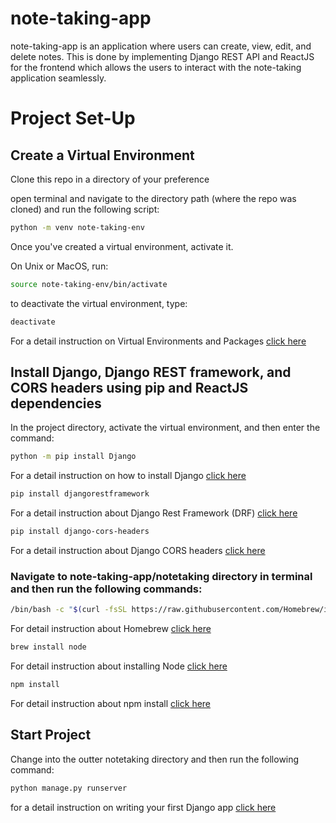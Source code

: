 # note-taking-app

note-taking-app is an application where users can create, view, edit, and delete notes. This is done by implementing Django REST API and ReactJS for the frontend which allows the users to interact with the note-taking application seamlessly.


# Project Set-Up

## Create a Virtual Environment
Clone this repo in a directory of your preference

open terminal and navigate to the directory path (where the repo was cloned) and run the following script:
```bash
python -m venv note-taking-env 
```

Once you've created a virtual environment, activate it.

On Unix or MacOS, run:

```bash
source note-taking-env/bin/activate
```

to deactivate the virtual environment, type:
```bash
deactivate
````

For a detail instruction on Virtual Environments and Packages [click here](https://docs.python.org/3/tutorial/venv.html)

## Install Django, Django REST framework, and CORS headers using pip and ReactJS dependencies

In the project directory, activate the virtual environment, and then enter the command:

```bash
python -m pip install Django
```
For a detail instruction on how to install Django [click here](https://docs.djangoproject.com/en/4.2/topics/install/)
```bash
pip install djangorestframework
```
For a detail instruction about Django Rest Framework (DRF) [click here](https://www.django-rest-framework.org)
```bash
pip install django-cors-headers
```
For a detail instruction about Django CORS headers [click here](https://pypi.org/project/django-cors-headers/)


### Navigate to note-taking-app/notetaking directory in terminal and then run the following commands:
```bash
/bin/bash -c "$(curl -fsSL https://raw.githubusercontent.com/Homebrew/install/HEAD/install.sh)"
```
For detail instruction about Homebrew [click here](https://brew.sh)
```bash
brew install node
```
For detail instruction about installing Node [click here](https://formulae.brew.sh/formula/node)
```bash
npm install
```
For detail instruction about npm install [click here](https://docs.npmjs.com/cli/v8/commands/npm-install)



## Start Project

Change into the outter notetaking directory and then run the following command:
```bash
python manage.py runserver
```
for a detail instruction on writing your first Django app [click here](https://docs.djangoproject.com/en/4.2/intro/tutorial01/)
